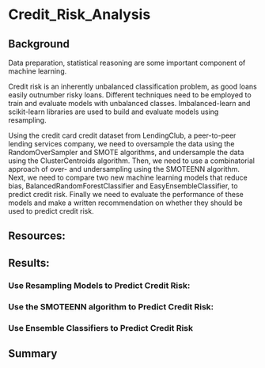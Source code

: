 # Credit_Risk_Analysis

## Background
Data preparation, statistical reasoning are some important component of  machine learning. 

Credit risk is an inherently unbalanced classification problem, as good loans easily outnumber risky loans. Different techniques need to be employed  to train and evaluate models with unbalanced classes. Imbalanced-learn and scikit-learn libraries are used to build and evaluate models using resampling.

Using the credit card credit dataset from LendingClub, a peer-to-peer lending services company, we need to oversample the data using the RandomOverSampler and SMOTE algorithms, and undersample the data using the ClusterCentroids algorithm. Then, we need to  use a combinatorial approach of over- and undersampling using the SMOTEENN algorithm. Next, we need to compare two new machine learning models that reduce bias, BalancedRandomForestClassifier and EasyEnsembleClassifier, to predict credit risk. Finally we need to evaluate the performance of these models and make a written recommendation on whether they should be used to predict credit risk.
## Resources:
## Results:
### Use Resampling Models to Predict Credit Risk:
### Use the SMOTEENN algorithm to Predict Credit Risk:
### Use Ensemble Classifiers to Predict Credit Risk

## Summary

